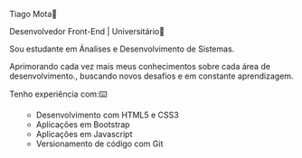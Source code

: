 Tiago Mota👨



   





Desenvolvedor Front-End | Universitário📑

<p>Sou estudante em Ánalises e Desenvolvimento de Sistemas. </p>

<p>Aprimorando cada vez mais meus conhecimentos sobre cada área  de desenvolvimento., buscando novos desafios e em constante aprendizagem.</p>

Tenho experiência com:⌨️

<ul>

- Desenvolvimento com HTML5 e CSS3
- Aplicações em Bootstrap
- Aplicações em Javascript
- Versionamento de código com Git

</ul>


